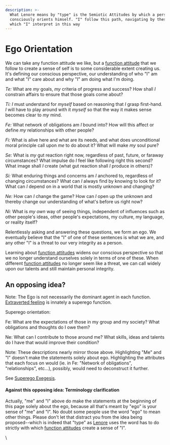 ```yaml
---
description: >-
  What Lenore means by "type" is the Semiotic Attitudes by which a person
  consciously orients himself. "I" follow this path, navigating by these signs,
  which "I" interpret in this way
---
```


# Ego Orientation

We can take any function attitude we like, but a [function attitude](../fundamentals/function-attitude/) that we follow to create a sense of self is to some considerable extent creating us. It's defining our conscious perspective, our understanding of who "I" am and what "I" care about and why "I" am doing what I'm doing.

_Te:_ What are _my_ goals, _my_ criteria of progress and success? How shall _I_ constrain affairs to ensure that those goals come about?

_Ti:_ _I_ must understand for _myself_ based on reasoning that _I_ grasp first-hand. _I_ will have to play around with it _myself_ so that the way it makes sense becomes clear to _my_ mind.

_Fe:_ What network of obligations am _I_ bound into? How will this affect or define _my_ relationships with other people?

_Fi:_ What is alive here and what are its needs, and what does unconditional moral principle call upon _me_ to do about it? What will make _my_ soul pure?

_Se:_ What is _my_ gut reaction right now, regardless of past, future, or faraway circumstances? What impulse do _I_ feel like following right this second? What image shall _I_ create (what gut reaction shall _I_ produce in others)?

_Si:_ What enduring things and concerns am _I_ anchored to, regardless of changing circumstances? What can _I_ always find by knowing to look for it? What can _I_ depend on in a world that is mostly unknown and changing?

_Ne:_ How can _I_ change the game? How can _I_ open up the unknown and thereby change our understanding of what's before us right now?

_Ni:_ What is _my own_ way of seeing things, independent of influences such as other people's ideas, other people's expectations, my culture, my language, or reality itself?

Relentlessly asking and answering these questions, we form an ego. We eventually believe that the "I" of one of these sentences is what we are, and any other "I" is a threat to our very integrity as a person.

Learning about [function attitudes](../fundamentals/function-attitude/) widens our conscious perspective so that we no longer understand ourselves solely in terms of one of these. When different [function attitudes](../fundamentals/function-attitude/) no longer seem like a threat, we can call widely upon our talents and still maintain personal integrity.

## An opposing idea?

Note: The Ego is not necessarily the dominant agent in each function. [Extraverted feeling](https://web.archive.org/web/20070118003157/http://greenlightwiki.com/lenore-exegesis/Extraverted_feeling) is innately a superego function.

Superego orientation:

Fe: What are the expectations of those in my group and my society? What obligations and thoughts do I owe them?

Ne: What can I contribute to those around me? What skills, ideas and talents do I have that would improve their condition?

Note: These descriptions nearly mirror those above. Highlighting "Me" and "I" doesn't make the statements solely about ego. Highlighting the attributes that each focus on would (ie. in Fe: "Network of obligations", "relationships", etc...), possibly, would need to deconstruct it further.

See [Superego Exegesis](../exegeses-and-hypotheses/superego.md).

#### Against this opposing idea: Terminology clarification

Actually, "me" and "I" above do make the statements at the beginning of this page solely about the ego, because all that's meant by "ego" is your sense of "me" and "I". No doubt some people use the word "ego" to mean other things. Please don't let that distract you from the idea being proposed--which is indeed that "type" as [Lenore](https://web.archive.org/web/20070118003157/http://greenlightwiki.com/lenore-exegesis/Lenore) uses the word has to do strictly with which [function attitudes](../fundamentals/function-attitude/) create a sense of "I".

\
